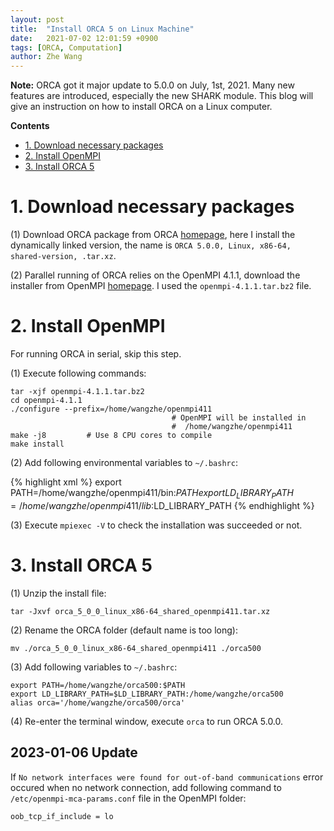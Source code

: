 ```yaml
---
layout: post
title:  "Install ORCA 5 on Linux Machine"
date:   2021-07-02 12:01:59 +0900
tags: [ORCA, Computation]
author: Zhe Wang
---
```


**Note:** ORCA got it major update to 5.0.0 on July, 1st, 2021. Many new features are introduced, especially the new SHARK module. This blog will give an instruction on how to install ORCA on a Linux computer.

**Contents**

- [1. Download necessary packages](https://wongzit.github.io/install-orca-5-on-linux-machine/#1-download-necessary-packages)
- [2. Install OpenMPI](https://wongzit.github.io/install-orca-5-on-linux-machine/#2-install-openmpi)
- [3. Install ORCA 5](https://wongzit.github.io/install-orca-5-on-linux-machine/#3-install-orca-5)

# 1. Download necessary packages

(1) Download ORCA package from ORCA [homepage](https://orcaforum.kofo.mpg.de), here I install the dynamically linked version, the name is `ORCA 5.0.0, Linux, x86-64, shared-version, .tar.xz`.

(2) Parallel running of ORCA relies on the OpenMPI 4.1.1, download the installer from OpenMPI [homepage](https://www.open-mpi.org). I used the `openmpi-4.1.1.tar.bz2` file.

# 2. Install OpenMPI

For running ORCA in serial, skip this step.

 (1) Execute following commands:

```
tar -xjf openmpi-4.1.1.tar.bz2
cd openmpi-4.1.1
./configure --prefix=/home/wangzhe/openmpi411
                                    # OpenMPI will be installed in 
                                    #  /home/wangzhe/openmpi411
make -j8         # Use 8 CPU cores to compile
make install
```

(2) Add following environmental variables to `~/.bashrc`:

{% highlight xml %}
export PATH=/home/wangzhe/openmpi411/bin:$PATH
export LD_LIBRARY_PATH=/home/wangzhe/openmpi411/lib:$LD_LIBRARY_PATH
{% endhighlight %}

(3) Execute `mpiexec -V` to check the installation was succeeded or not.

# 3. Install ORCA 5

(1) Unzip the install file:

```
tar -Jxvf orca_5_0_0_linux_x86-64_shared_openmpi411.tar.xz
```

(2) Rename the ORCA folder (default name is too long):

```
mv ./orca_5_0_0_linux_x86-64_shared_openmpi411 ./orca500
```

(3) Add following variables to `~/.bashrc`:

```
export PATH=/home/wangzhe/orca500:$PATH
export LD_LIBRARY_PATH=$LD_LIBRARY_PATH:/home/wangzhe/orca500
alias orca='/home/wangzhe/orca500/orca'
```

(4) Re-enter the terminal window, execute `orca` to run ORCA 5.0.0.

## 2023-01-06 Update

If `No network interfaces were found for out-of-band communications` error occured when no network connection, 
add following command to `/etc/openmpi-mca-params.conf` file in the OpenMPI folder:

```
oob_tcp_if_include = lo
```

